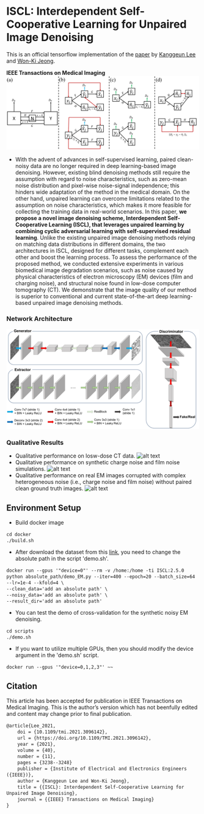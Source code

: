 # ISCL: Interdependent Self-Cooperative Learning for Unpaired Image Denoising #
This is an official tensorflow implementation of the [paper](https://ieeexplore.ieee.org/document/9478781) by [Kanggeun Lee](https://scholar.google.com/citations?hl=ko&user=OvRs1iwAAAAJ) and [Won-Ki Jeong](https://scholar.google.com/citations?hl=ko&user=bnyKqkwAAAAJ).

**IEEE Transactions on Medical Imaging**
![alt text](figure/Fig_2.png)
- With the advent of advances in self-supervised learning, paired clean-noisy data are no longer required in deep learning-based image denoising. However, existing blind denoising methods still require the assumption with regard to noise characteristics, such as zero-mean noise distribution and pixel-wise noise-signal independence; this hinders wide adaptation of the method in the medical domain. On the other hand, unpaired learning can overcome limitations related to the assumption on noise characteristics, which makes it more feasible for collecting the training data in real-world scenarios. 
In this paper, **we propose a novel image denoising scheme, Interdependent Self-Cooperative Learning (ISCL), that leverages unpaired learning by combining cyclic adversarial learning with self-supervised residual learning**. Unlike the existing unpaired image denoising methods relying on matching data distributions in different domains, the two architectures in ISCL, designed for different tasks, complement each other and boost the learning process. To assess the performance of the proposed method, we conducted extensive experiments in various biomedical image degradation scenarios, such as noise caused by physical characteristics of electron microscopy (EM) devices (film and charging noise), and structural noise found in low-dose computer tomography (CT). We demonstrate that the image quality of our method is superior to conventional and current state-of-the-art deep learning-based unpaired image denoising methods. 

### **Network Architecture** ###
![alt text](figure/Fig_3.png)

### **Qualitative Results** ###
- Qualitative performance on losw-dose CT data.
![alt text](figure/Fig_4.png)
- Qualitative performance on synthetic charge noise and film noise simulations.
![alt text](figure/Fig_5.png)
- Qualitative performance on real EM images corrupted with complex heterogeneous noise (i.e., charge noise and film noise) without paired clean ground truth images.
![alt text](figure/Fig_6.png)
## **Environment Setup** ## 
- Build docker image 
```
cd docker
./build.sh
```
- After download the dataset from this [link](data/README.md), you need to change the absolute path in the script 'demo.sh'.
```
docker run --gpus '"device=0"' --rm -v /home:/home -ti ISCL:2.5.0 python absolute_path/demo_EM.py --iter=400 --epoch=20 --batch_size=64 --lr=1e-4 --kfold=4 \
--clean_data='add an absolute path' \
--noisy_data='add an absolute path' \
--result_dir='add an absolute path'
```
- You can test the demo of cross-validation for the synthetic noisy EM denoising. 
```
cd scripts
./demo.sh
```
- If you want to utilize multiple GPUs, then you should modify the device argument in the 'demo.sh' script.
```
docker run --gpus '"device=0,1,2,3"' ~~
```

## **Citation** ##

This article has been accepted for publication in IEEE Transactions on  Medical  Imaging. This is the author’s version which has not beenfully edited and content may change prior to final publication.
```
@article{Lee_2021,
	doi = {10.1109/tmi.2021.3096142},
	url = {https://doi.org/10.1109/TMI.2021.3096142},
	year = {2021},
	volume = {40},
	number = {11},
	pages = {3238--3248}
	publisher = {Institute of Electrical and Electronics Engineers ({IEEE})},
	author = {Kanggeun Lee and Won-Ki Jeong},
	title = {{ISCL}: Interdependent Self-Cooperative Learning for Unpaired Image Denoising},
	journal = {{IEEE} Transactions on Medical Imaging}
}
```
